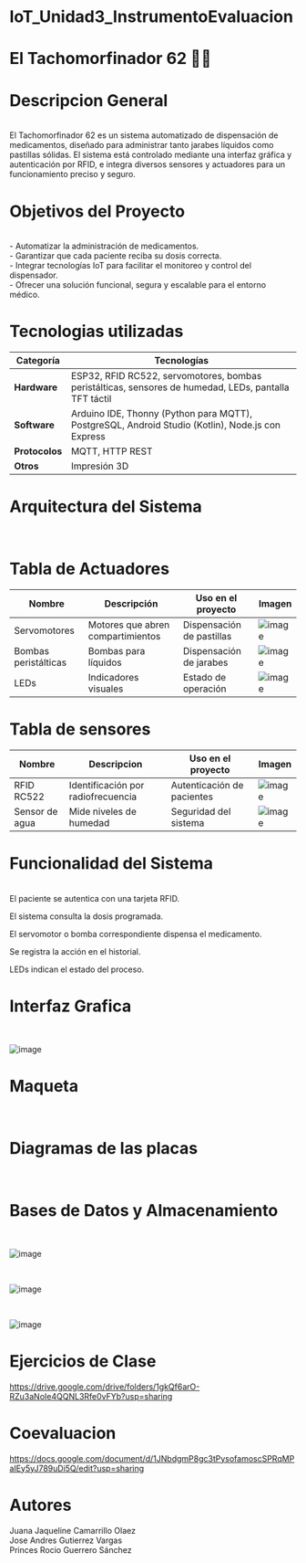 # IoT_Unidad3_InstrumentoEvaluacion

# El Tachomorfinador 62 💊🔥

# Descripcion General
<br>
El Tachomorfinador 62 es un sistema automatizado de dispensación de medicamentos, diseñado para administrar tanto jarabes líquidos como pastillas sólidas. El sistema está controlado mediante una interfaz gráfica y autenticación por RFID, e integra diversos sensores y actuadores para un funcionamiento preciso y seguro.


# Objetivos del Proyecto
<br>
- Automatizar la administración de medicamentos.
<br>
- Garantizar que cada paciente reciba su dosis correcta.
<br>
- Integrar tecnologías IoT para facilitar el monitoreo y control del dispensador.
<br>
- Ofrecer una solución funcional, segura y escalable para el entorno médico.

# Tecnologias utilizadas
| Categoría     | Tecnologías                                                                 |
|---------------|------------------------------------------------------------------------------|
| **Hardware**  | ESP32, RFID RC522, servomotores, bombas peristálticas, sensores de humedad, LEDs, pantalla TFT táctil |
| **Software**  | Arduino IDE, Thonny (Python para MQTT), PostgreSQL, Android Studio (Kotlin), Node.js con Express |
| **Protocolos**| MQTT, HTTP REST                                                              |
| **Otros**     | Impresión 3D                                                                 |


# Arquitectura del Sistema
<br>

# Tabla de Actuadores
| Nombre               | Descripción                              | Uso en el proyecto        | Imagen |
|----------------------|-------------------------------------------|----------------------------|--------|
| Servomotores         | Motores que abren compartimientos        | Dispensación de pastillas | ![image](https://github.com/user-attachments/assets/1b21659d-53d7-4b9e-a329-76e5268bbcb0) |
| Bombas peristálticas | Bombas para líquidos                     | Dispensación de jarabes   | ![image](https://github.com/user-attachments/assets/4f745527-b5a1-47a3-87c6-4e5f725ab461) |
| LEDs                 | Indicadores visuales                     | Estado de operación       | ![image](https://github.com/user-attachments/assets/cb0b8a95-2ec1-4be8-9d9b-fddad0b55fd3) |


# Tabla de sensores
| Nombre | Descripcion | Uso en el proyecto | Imagen |
|--------------|-----------|-----------|-----------|
|RFID RC522| Identificación por radiofrecuencia | Autenticación de pacientes | ![image](https://github.com/user-attachments/assets/002e70f3-e436-4943-931a-97413318eb89) |
|Sensor de agua | Mide niveles de humedad | Seguridad del sistema | ![image](https://github.com/user-attachments/assets/19629866-1eaa-4263-93e8-4a4abe74b120) |

# Funcionalidad del Sistema
<br>
El paciente se autentica con una tarjeta RFID.

El sistema consulta la dosis programada.

El servomotor o bomba correspondiente dispensa el medicamento.

Se registra la acción en el historial.

LEDs indican el estado del proceso.


# Interfaz Grafica 
<br>

![image](https://github.com/user-attachments/assets/3500b85a-6dea-4332-a683-99e1db76ee70)


# Maqueta 
<br>

# Diagramas de las placas
<br>

# Bases de Datos y Almacenamiento 
<br>

![image](https://github.com/user-attachments/assets/6204e1f7-021d-461f-88ef-e11a5873fad2)

<br>

![image](https://github.com/user-attachments/assets/43573524-4fc0-41ce-b71b-8d77559f6a5f)

<br>

![image](https://github.com/user-attachments/assets/642df161-a0fc-46c0-99b9-fe6101d85bd1)




# Ejercicios de Clase 
https://drive.google.com/drive/folders/1gkQf6arO-RZu3aNoIe4QQNL3Rfe0vFYb?usp=sharing

# Coevaluacion 

https://docs.google.com/document/d/1JNbdgmP8gc3tPysofamoscSPRqMPaIEy5yJ789uDi5Q/edit?usp=sharing

# Autores 

Juana Jaqueline Camarrillo Olaez
<br>
Jose Andres Gutierrez Vargas
<br>
Princes Rocio Guerrero Sánchez 
<br>
